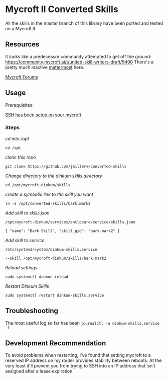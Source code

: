 # Mycroft II Converted Skills

All the skills in the master branch of this library have
been ported and tested on a Mycroft II. 

## Resources 
It looks like a predecessor community attempted to get off the ground: https://community.mycroft.ai/t/united-skill-writers-draft/5490
There's a pretty much inactive [mattermost](https://mycroft.cloud.mattermost.com/community/channels/united_skill_writers) here. 

[Mycroft Forums](https://community.mycroft.ai/)



## Usage 

Prerequisites: 

[SSH has been setup on your mycroft](https://mycroft-ai.gitbook.io/mark-ii/advanced/ssh-access). 

### Steps 

*cd into /opt*

`cd /opt`

*clone this repo*  

`git clone https://github.com/jmillerv/converted-skills` 

*Change directory to the dinkum skills directory*

`cd /opt/mycroft-dinkum/skills`


*create a symbolic link to the skill you want*

`ln -s /opt/converted-skills/bark.mark2`

*Add skill to skills.json*  

`/opt/mycroft-dinkum/services/enclosure/service/skills.json` 

`{ "name": "Bark Skill", "skill_gid": "bark.mark2" }`

*Add skill to service*   

`/etc/systemd/system/dinkum-skills.service` 

`--skill /opt/mycroft-dinkum/skills/bark.mark2`

*Reload settings*   

`sudo systemctl daemon-reload`

*Restart Dinkum Skills*   

`sudo systemctl restart dinkum-skills.service`

## Troubleshooting 
The most useful log so far has been `journalctl -u dinkum-skills.service -f`

## Development Recommendation
To avoid problems when restarting, I've found that setting mycroft to a reserved IP address on my router provides stability between reboots. At the very least it'll prevent you from trying to SSH into an IP address that isn't assigned after a lease expiration. 
